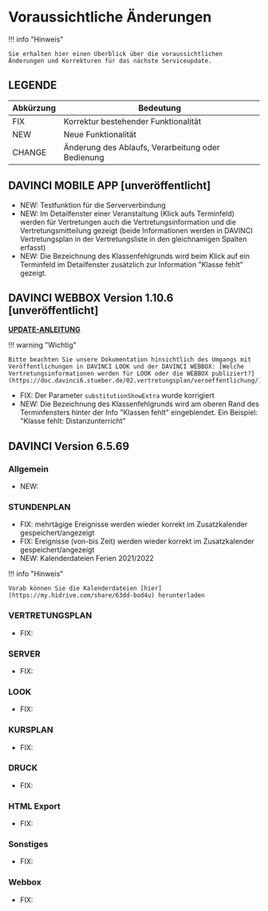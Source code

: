 # Voraussichtliche Änderungen

!!! info "Hinweis"

    Sie erhalten hier einen Überblick über die voraussichtlichen Änderungen und Korrekturen für das nächste Serviceupdate.

## LEGENDE

| Abkürzung | Bedeutung |
| --- | --- |
| FIX | Korrektur bestehender Funktionalität |
| NEW | Neue Funktionalität |
| CHANGE | Änderung des Ablaufs, Verarbeitung oder Bedienung |

## DAVINCI MOBILE APP [unveröffentlicht]

* NEW: Testfunktion für die Serververbindung
* NEW: Im Detailfenster einer Veranstaltung (Klick aufs Terminfeld) werden für Vertretungen auch die Vertretungsinformation und die Vertretungsmitteilung gezeigt (beide Informationen werden in DAVINCI Vertretungsplan in der Vertretungsliste in den gleichnamigen Spalten erfasst)
* NEW: Die Bezeichnung des Klassenfehlgrunds wird beim Klick auf ein Terminfeld im Detailfenster zusätzlich zur Information "Klasse fehlt" gezeigt. 

## DAVINCI WEBBOX Version 1.10.6 \[unveröffentlicht\]

[**UPDATE-ANLEITUNG**](https://doc.davinci6.stueber.de/09.infoserver/infoserver-und-webbox-aktualisieren/)

!!! warning "Wichtig"

    Bitte beachten Sie unsere Dokumentation hinsichtlich des Umgangs mit Veröffentlichungen in DAVINCI LOOK und der DAVINCI WEBBOX: [Welche Vertretungsinformationen werden für LOOK oder die WEBBOX publiziert?](https://doc.davinci6.stueber.de/02.vertretungsplan/veroeffentlichung/)

* FIX: Der Parameter `substitutionShowExtra` wurde korrigiert
* NEW: Die Bezeichnung des Klassenfehlgrunds wird am oberen Rand des Terminfensters hinter der Info "Klassen fehlt" eingeblendet. Ein Beispiel: "Klasse fehlt: Distanzunterricht"

## DAVINCI Version 6.5.69

### Allgemein

* NEW: 

### STUNDENPLAN

* FIX: mehrtägige Ereignisse werden wieder korrekt im Zusatzkalender gespeichert/angezeigt
* FIX: Ereignisse (von-bis Zeit) werden wieder korrekt im Zusatzkalender gespeichert/angezeigt
* NEW: Kalenderdateien Ferien 2021/2022
  
!!! info "Hinweis"

    Vorab können Sie die Kalenderdateien [hier](https://my.hidrive.com/share/63dd-bod4u) herunterladen

### VERTRETUNGSPLAN

* FIX:

### SERVER

* FIX: 

### LOOK

* FIX:

### KURSPLAN

* FIX:
  
### DRUCK

* FIX:
  
### HTML Export

* FIX:

### Sonstiges

* FIX: 

### Webbox

* FIX: 

